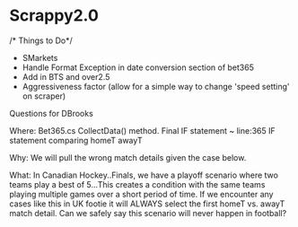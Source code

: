 # Scrappy2.0

/*  Things to Do*/

- SMarkets 
- Handle Format Exception in date conversion section of bet365
- Add in BTS and over2.5
- Aggressiveness factor (allow for a simple way to change 'speed setting' on scraper)


Questions for DBrooks

Where: Bet365.cs CollectData() method. Final IF statement ~ line:365 IF statement comparing homeT awayT

Why: We will pull the wrong match details given the case below. 

What: In Canadian Hockey..Finals, we have a playoff scenario where two teams play a best of 5...This creates a condition with the  same teams playing multiple games over a short period of time.
      If we encounter any  cases like this in UK footie it will ALWAYS select the first homeT vs. awayT match detail. Can we safely say this scenario will never happen in football?               